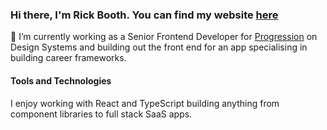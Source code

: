 ### Hi there, I'm Rick Booth. You can find my website [here](https://rickbooth.me)

🌱 I’m currently working as a Senior Frontend Developer for [Progression](https://progression.co) on Design Systems and building out the front end for an app specialising in building career frameworks.

#### Tools and Technologies

I enjoy working with React and TypeScript building anything from component libraries to full stack SaaS apps.

<!-- ![Rick's GitHub stats](https://github-readme-stats.vercel.app/api?username=rixcy&count_private=true&show_icons=true&theme=dracula) -->
